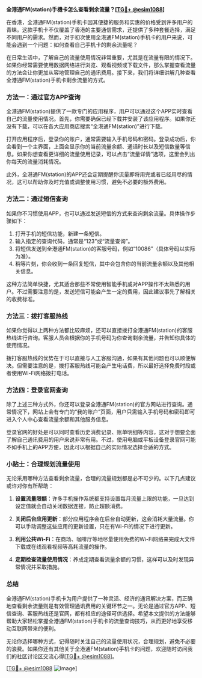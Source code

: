 **全港通FM(station)手機卡怎么查看剩余流量？[[TG💪+ @esim1088](https://t.me/s/esim1088)]**

在香港，全港通FM(station)手机卡因其便捷的服务和实惠的价格受到许多用户的青睐。这款手机卡不仅覆盖了香港的主要通信需求，还提供了多种套餐选择，满足不同用户的需求。然而，对于初次使用全港通FM(station)手机卡的用户来说，可能会遇到一个问题：如何查看自己手机卡的剩余流量呢？

在日常生活中，了解自己的流量使用情况非常重要，尤其是在流量有限的情况下。如果你经常需要使用数据网络进行浏览、观看视频或下载文件，那么掌握查看流量的方法会让你更加从容地管理自己的通讯费用。接下来，我们将详细讲解几种查看全港通FM(station)手机卡剩余流量的方式。

### 方法一：通过官方APP查询

全港通FM(station)提供了一款专门的应用程序，用户可以通过这个APP实时查看自己的流量使用情况。首先，你需要确保已经下载并安装了该应用程序。如果你还没有下载，可以在各大应用商店搜索“全港通FM(station)”进行下载。

打开应用程序后，登录你的账户，通常需要输入手机号码和密码。登录成功后，你会看到一个主界面，上面会显示你的当前流量余额、通话时长以及短信数量等信息。如果你想查看更详细的流量使用记录，可以点击“流量详情”选项，这里会列出你每天的流量消耗情况。

此外，全港通FM(station)的APP还会定期提醒你流量即将用完或者已经用尽的情况，这可以帮助你及时充值或调整使用习惯，避免不必要的额外费用。

### 方法二：通过短信查询

如果你不习惯使用APP，也可以通过发送短信的方式来查询剩余流量。具体操作步骤如下：

1. 打开手机的短信功能，新建一条短信。
2. 输入指定的查询代码，通常是“123”或“流量查询”。
3. 将短信发送到全港通FM(station)的客服号码，例如“10086”（具体号码以实际为准）。
4. 稍等片刻，你会收到一条回复短信，其中会包含你的当前流量余额以及其他相关信息。

这种方法简单快捷，尤其适合那些不常使用智能手机或对APP操作不太熟悉的用户。不过需要注意的是，发送短信可能会产生一定的费用，因此建议事先了解相关的收费标准。

### 方法三：拨打客服热线

如果你觉得以上两种方法都比较麻烦，还可以直接拨打全港通FM(station)的客服热线进行咨询。客服人员会根据你的手机号码为你查询剩余流量，并告知你具体的使用情况。

拨打客服热线的优势在于可以直接与人工客服沟通，如果有其他问题也可以顺便解决。但需要注意的是，拨打客服热线可能会产生电话费，所以最好选择免费时段或者使用Wi-Fi网络拨打电话。

### 方法四：登录官网查询

除了上述三种方式外，你还可以登录全港通FM(station)的官方网站进行查询。通常情况下，网站上会有专门的“我的账户”页面，用户只需输入手机号码和密码即可进入个人中心查看流量余额和其他服务信息。

登录官网的好处是可以同时查看历史消费记录、账单明细等内容，这对于想要全面了解自己通讯费用的用户来说非常有用。不过，使用电脑或平板设备登录官网可能不如手机上的APP方便，因此可以根据自己的实际情况选择合适的方式。

### 小贴士：合理规划流量使用

无论采用哪种方法查看剩余流量，合理的流量规划都是必不可少的。以下几点建议或许对你有所帮助：

1. **设置流量限额**：许多手机操作系统都支持设置每月流量上限的功能，一旦达到设定值就会自动关闭数据连接，防止超额消费。
   
2. **关闭后台应用更新**：部分应用程序会在后台自动更新，这会消耗大量流量。你可以手动调整这些应用的更新设置，只在有Wi-Fi的情况下进行更新。

3. **利用公共Wi-Fi**：在商场、咖啡厅等地尽量使用免费的Wi-Fi网络来完成大文件下载或在线观看视频等高耗流量的操作。

4. **定期检查流量使用情况**：养成定期查看流量余额的习惯，这样可以及时发现异常情况并采取措施。

### 总结

全港通FM(station)手机卡为用户提供了一种灵活、经济的通讯解决方案，而正确地查看剩余流量则是有效管理通讯费用的关键环节之一。无论是通过官方APP、短信查询、客服热线还是官网，都有相应的途径可供选择。希望本文提供的方法能够帮助大家轻松掌握全港通FM(station)手机卡的流量查询技巧，从而更好地享受移动互联网带来的便利。

无论你选择哪种方式，记得随时关注自己的流量使用状况，合理规划，避免不必要的浪费。如果你还有其他关于全港通FM(station)手机卡的问题，欢迎随时访问我们的社区讨论区交流心得[[TG💪+ @esim1088](https://t.me/s/esim1088)]。

[[TG💪+ @esim1088](https://t.me/s/esim1088) ![Image](https://i.postimg.cc/4NQfJmqS/Snipaste-2025-05-13-00-14-12.png)]